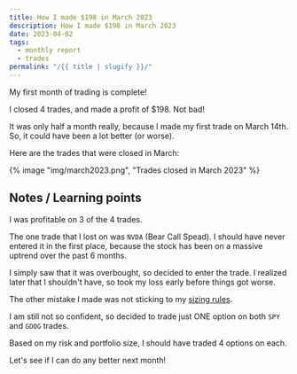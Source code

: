 ```yaml
---
title: How I made $198 in March 2023
description: How I made $198 in March 2023
date: 2023-04-02
tags:
  - monthly report
  - trades
permalink: "/{{ title | slugify }}/"
---
```


My first month of trading is complete!  

I closed 4 trades, and made a profit of $198.  Not bad!

It was only half a month really, because I made my first trade on March 14th.  So, it could have been a lot better (or worse).

Here are the trades that were closed in March:
<div class = "full-width">
{% image "img/march2023.png", "Trades closed in March 2023" %}
</div>

## Notes / Learning points
I was profitable on 3 of the 4 trades.  

The one trade that I lost on was `NVDA` (Bear Call Spead). I should have never entered it in the first place, because the stock has been on a massive uptrend over the past 6 months.

I simply saw that it was overbought, so decided to enter the trade.  I realized later that I shouldn't have, so took my loss early before things got worse.

The other mistake I made was not sticking to my <a href="/rules/#risk-level-trade-sizing/">sizing rules</a>.  

I am still not so confident, so decided to trade just ONE option on both `SPY` and `GOOG` trades.  

Based on my risk and portfolio size, I should have traded 4 options on each.

Let's see if I can do any better next month!